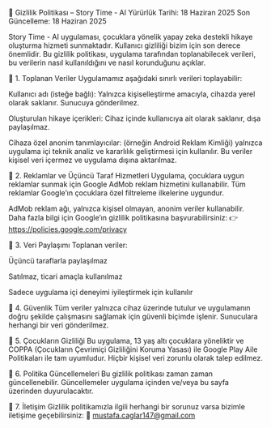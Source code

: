 📄 Gizlilik Politikası – Story Time - AI
Yürürlük Tarihi: 18 Haziran 2025
Son Güncelleme: 18 Haziran 2025

Story Time - AI uygulaması, çocuklara yönelik yapay zeka destekli hikaye oluşturma hizmeti sunmaktadır. Kullanıcı gizliliği bizim için son derece önemlidir. Bu gizlilik politikası, uygulama tarafından toplanabilecek verileri, bu verilerin nasıl kullanıldığını ve nasıl korunduğunu açıklar.

🔹 1. Toplanan Veriler
Uygulamamız aşağıdaki sınırlı verileri toplayabilir:

Kullanıcı adı (isteğe bağlı): Yalnızca kişiselleştirme amacıyla, cihazda yerel olarak saklanır. Sunucuya gönderilmez.

Oluşturulan hikaye içerikleri: Cihaz içinde kullanıcıya ait olarak saklanır, dışa paylaşılmaz.

Cihaza özel anonim tanımlayıcılar: (örneğin Android Reklam Kimliği) yalnızca uygulama içi teknik analiz ve kararlılık geliştirmesi için kullanılır. Bu veriler kişisel veri içermez ve uygulama dışına aktarılmaz.

🔹 2. Reklamlar ve Üçüncü Taraf Hizmetleri
Uygulama, çocuklara uygun reklamlar sunmak için Google AdMob reklam hizmetini kullanabilir. Tüm reklamlar Google’ın çocuklara özel filtreleme ilkelerine uygundur.

AdMob reklam ağı, yalnızca kişisel olmayan, anonim veriler kullanabilir. Daha fazla bilgi için Google’ın gizlilik politikasına başvurabilirsiniz:
👉 https://policies.google.com/privacy

🔹 3. Veri Paylaşımı
Toplanan veriler:

Üçüncü taraflarla paylaşılmaz

Satılmaz, ticari amaçla kullanılmaz

Sadece uygulama içi deneyimi iyileştirmek için kullanılır

🔹 4. Güvenlik
Tüm veriler yalnızca cihaz üzerinde tutulur ve uygulamanın doğru şekilde çalışmasını sağlamak için güvenli biçimde işlenir. Sunuculara herhangi bir veri gönderilmez.

🔹 5. Çocukların Gizliliği
Bu uygulama, 13 yaş altı çocuklara yöneliktir ve COPPA (Çocukların Çevrimiçi Gizliliğini Koruma Yasası) ile Google Play Aile Politikaları ile tam uyumludur. Hiçbir kişisel veri zorunlu olarak talep edilmez.

🔹 6. Politika Güncellemeleri
Bu gizlilik politikası zaman zaman güncellenebilir. Güncellemeler uygulama içinden ve/veya bu sayfa üzerinden duyurulacaktır.

🔹 7. İletişim
Gizlilik politikamızla ilgili herhangi bir sorunuz varsa bizimle iletişime geçebilirsiniz:
📧 mustafa.caglar147@gmail.com
